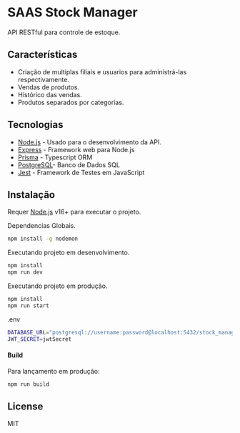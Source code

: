 # SAAS Stock Manager
API RESTful para controle de estoque.


## Características

- Criação de multiplas filiais e usuarios para administrá-las respectivamente.  
- Vendas de produtos.
- Histórico das vendas.
- Produtos separados por categorias.

## Tecnologias


- [Node.js](https://nodejs.org/) - Usado para o desenvolvimento da API.
- [Express](https://expressjs.com) - Framework web para Node.js
- [Prisma](https://www.prisma.io/) - Typescript ORM
- [PostgreSQL](https://www.postgresql.org/)- Banco de Dados SQL
- [Jest](https://jestjs.io) - Framework de Testes em JavaScript

## Instalação
Requer [Node.js](https://nodejs.org/) v16+ para executar o projeto.

Dependencias Globais.

```sh
npm install -g nodemon
```

Executando projeto em desenvolvimento.

```sh
npm install
npm run dev
```

Executando projeto em produção.

```sh
npm install
npm run start
```
.env
```sh
DATABASE_URL="postgresql://username:password@localhost:5432/stock_manager?schema=public"
JWT_SECRET=jwtSecret
```

#### Build

Para lançamento em produção:

```sh
npm run build
```

## License

MIT
